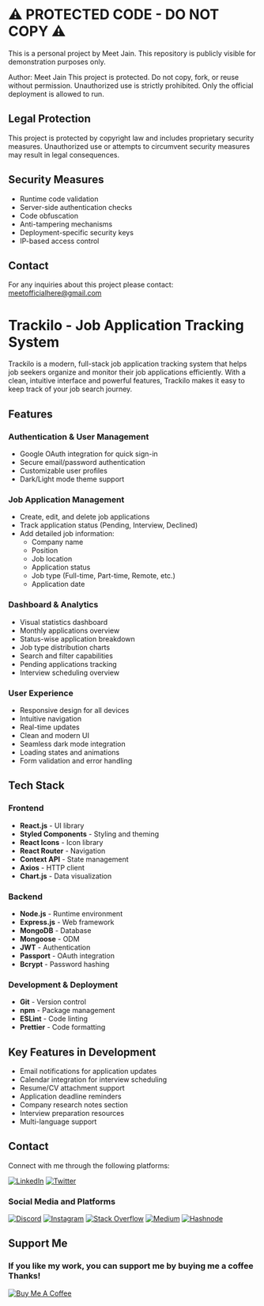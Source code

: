 # ⚠️ PROTECTED CODE - DO NOT COPY ⚠️

This is a personal project by Meet Jain. This repository is publicly visible for demonstration purposes only.

Author: Meet Jain
This project is protected. Do not copy, fork, or reuse without permission.
Unauthorized use is strictly prohibited. Only the official deployment is allowed to run.

## Legal Protection
This project is protected by copyright law and includes proprietary security measures. Unauthorized use or attempts to circumvent security measures may result in legal consequences.

## Security Measures
- Runtime code validation
- Server-side authentication checks
- Code obfuscation
- Anti-tampering mechanisms
- Deployment-specific security keys
- IP-based access control

## Contact
For any inquiries about this project please contact: meetofficialhere@gmail.com

# Trackilo - Job Application Tracking System

Trackilo is a modern, full-stack job application tracking system that helps job seekers organize and monitor their job applications efficiently. With a clean, intuitive interface and powerful features, Trackilo makes it easy to keep track of your job search journey.

## Features

### Authentication & User Management
- Google OAuth integration for quick sign-in
- Secure email/password authentication
- Customizable user profiles
- Dark/Light mode theme support

### Job Application Management
- Create, edit, and delete job applications
- Track application status (Pending, Interview, Declined)
- Add detailed job information:
  - Company name
  - Position
  - Job location
  - Application status
  - Job type (Full-time, Part-time, Remote, etc.)
  - Application date

### Dashboard & Analytics
- Visual statistics dashboard
- Monthly applications overview
- Status-wise application breakdown
- Job type distribution charts
- Search and filter capabilities
- Pending applications tracking
- Interview scheduling overview

### User Experience
- Responsive design for all devices
- Intuitive navigation
- Real-time updates
- Clean and modern UI
- Seamless dark mode integration
- Loading states and animations
- Form validation and error handling

## Tech Stack

### Frontend
- **React.js** - UI library
- **Styled Components** - Styling and theming
- **React Icons** - Icon library
- **React Router** - Navigation
- **Context API** - State management
- **Axios** - HTTP client
- **Chart.js** - Data visualization

### Backend
- **Node.js** - Runtime environment
- **Express.js** - Web framework
- **MongoDB** - Database
- **Mongoose** - ODM
- **JWT** - Authentication
- **Passport** - OAuth integration
- **Bcrypt** - Password hashing

### Development & Deployment
- **Git** - Version control
- **npm** - Package management
- **ESLint** - Code linting
- **Prettier** - Code formatting

## Key Features in Development

- Email notifications for application updates
- Calendar integration for interview scheduling
- Resume/CV attachment support
- Application deadline reminders
- Company research notes section
- Interview preparation resources
- Multi-language support

## Contact

Connect with me through the following platforms:

<!-- <p align="left">
<a href="https://www.linkedin.com/in/meet-jain-413015265/" target="blank"><img align="center" src="https://raw.githubusercontent.com/rahuldkjain/github-profile-readme-generator/master/src/images/icons/Social/linked-in-alt.svg" alt="https://www.linkedin.com/in/meet-jain-413015265/" height="35" width="45" /></a>
<a href="https://discordapp.com/users/meetofficial" target="blank"><img align="center" src="https://github.com/Meetjain1/Meetjain1/assets/133582566/098a209a-a1d2-4350-9331-8f90203cc34d" alt="https://discordapp.com/users/meetofficial" height="45" width="45" /></a>
<hr> -->
[![LinkedIn](https://img.shields.io/badge/LinkedIn-0077B5?style=flat&logo=linkedin&logoColor=white)](https://www.linkedin.com/in/meet-jain-413015265/)
[![Twitter](https://img.shields.io/badge/Twitter-1DA1F2?style=flat&logo=twitter&logoColor=white)](https://twitter.com/Meetjain_100)

### Social Media and Platforms
[![Discord](https://img.shields.io/badge/Discord-7289DA?style=flat&logo=discord&logoColor=white)](https://discordapp.com/users/meetofficial)
[![Instagram](https://img.shields.io/badge/Instagram-E4405F?style=flat&logo=instagram&logoColor=white)](https://www.instagram.com/m.jain_17/)
[![Stack Overflow](https://img.shields.io/badge/Stack%20Overflow-FE7A16?style=flat&logo=stackoverflow&logoColor=white)](https://stackoverflow.com/users/21919635/meet-jain)
[![Medium](https://img.shields.io/badge/Medium-12100E?style=flat&logo=medium&logoColor=white)](https://medium.com/@meetofficialhere)
[![Hashnode](https://img.shields.io/badge/Hashnode-2962FF?style=flat&logo=hashnode&logoColor=white)](https://hashnode.com/@meetofficial)


## Support Me

<h3>If you like my work, you can support me by buying me a coffee Thanks! </h3>

[![Buy Me A Coffee](https://img.shields.io/badge/-Buy%20Me%20A%20Coffee-orange?style=flat-square&logo=buymeacoffee)](https://buymeacoffee.com/meetjain)
